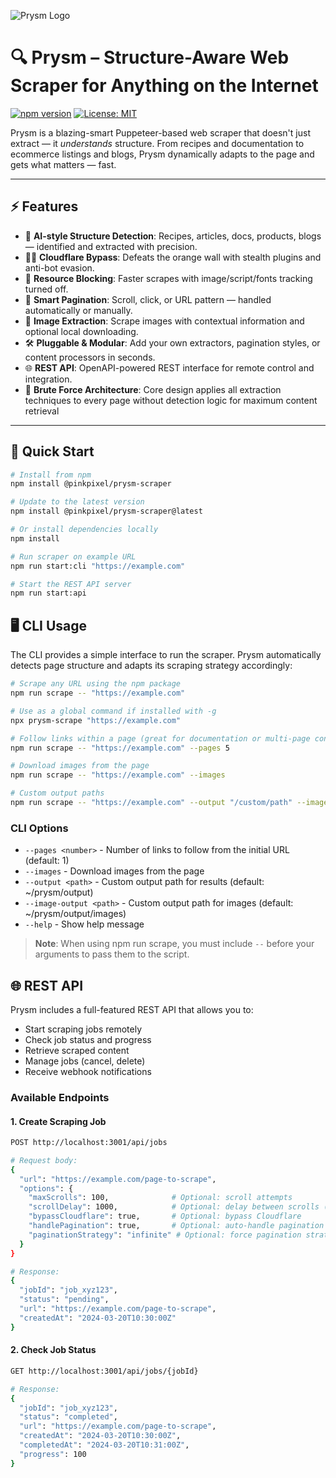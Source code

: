 ![Prysm Logo](https://res.cloudinary.com/di7ctlowx/image/upload/v1743577195/logo_iu7ob8.png)

# 🔍 Prysm – Structure-Aware Web Scraper for Anything on the Internet

[![npm version](https://img.shields.io/npm/v/@pinkpixel/prysm-scraper.svg)](https://www.npmjs.com/package/@pinkpixel/prysm-scraper)
[![License: MIT](https://img.shields.io/badge/License-MIT-yellow.svg)](https://opensource.org/licenses/MIT)

Prysm is a blazing-smart Puppeteer-based web scraper that doesn't just extract — it *understands* structure. From recipes and documentation to ecommerce listings and blogs, Prysm dynamically adapts to the page and gets what matters — fast.

---

## ⚡ Features

- 🧠 **AI-style Structure Detection**: Recipes, articles, docs, products, blogs — identified and extracted with precision.
- 🕵️‍♂️ **Cloudflare Bypass**: Defeats the orange wall with stealth plugins and anti-bot evasion.
- 🚫 **Resource Blocking**: Faster scrapes with image/script/fonts tracking turned off.
- 🔄 **Smart Pagination**: Scroll, click, or URL pattern — handled automatically or manually.
- 📸 **Image Extraction**: Scrape images with contextual information and optional local downloading.
- 🛠 **Pluggable & Modular**: Add your own extractors, pagination styles, or content processors in seconds.
- 🌐 **REST API**: OpenAPI-powered REST interface for remote control and integration.
- 🔨 **Brute Force Architecture**: Core design applies all extraction techniques to every page without detection logic for maximum content retrieval

---

## 🚀 Quick Start

```bash
# Install from npm
npm install @pinkpixel/prysm-scraper

# Update to the latest version
npm install @pinkpixel/prysm-scraper@latest

# Or install dependencies locally
npm install

# Run scraper on example URL
npm run start:cli "https://example.com"

# Start the REST API server
npm run start:api
```

## 🖥️ CLI Usage

The CLI provides a simple interface to run the scraper. Prysm automatically detects page structure and adapts its scraping strategy accordingly:

```bash
# Scrape any URL using the npm package
npm run scrape -- "https://example.com"

# Use as a global command if installed with -g
npx prysm-scrape "https://example.com"

# Follow links within a page (great for documentation or multi-page content)
npm run scrape -- "https://example.com" --pages 5

# Download images from the page
npm run scrape -- "https://example.com" --images

# Custom output paths
npm run scrape -- "https://example.com" --output "/custom/path" --image-output "/custom/images"
```

### CLI Options

- `--pages <number>` - Number of links to follow from the initial URL (default: 1)
- `--images` - Download images from the page
- `--output <path>` - Custom output path for results (default: ~/prysm/output)
- `--image-output <path>` - Custom output path for images (default: ~/prysm/output/images)
- `--help` - Show help message

> **Note**: When using npm run scrape, you must include `--` before your arguments to pass them to the script.

## 🌐 REST API

Prysm includes a full-featured REST API that allows you to:

- Start scraping jobs remotely
- Check job status and progress
- Retrieve scraped content
- Manage jobs (cancel, delete)
- Receive webhook notifications

### Available Endpoints

#### 1. Create Scraping Job

```bash
POST http://localhost:3001/api/jobs

# Request body:
{
  "url": "https://example.com/page-to-scrape",
  "options": {
    "maxScrolls": 100,              # Optional: scroll attempts
    "scrollDelay": 1000,            # Optional: delay between scrolls (ms)
    "bypassCloudflare": true,       # Optional: bypass Cloudflare
    "handlePagination": true,       # Optional: auto-handle pagination
    "paginationStrategy": "infinite" # Optional: force pagination strategy
  }
}

# Response:
{
  "jobId": "job_xyz123",
  "status": "pending",
  "url": "https://example.com/page-to-scrape",
  "createdAt": "2024-03-20T10:30:00Z"
}
```

#### 2. Check Job Status

```bash
GET http://localhost:3001/api/jobs/{jobId}

# Response:
{
  "jobId": "job_xyz123",
  "status": "completed",
  "url": "https://example.com/page-to-scrape",
  "createdAt": "2024-03-20T10:30:00Z",
  "completedAt": "2024-03-20T10:31:00Z",
  "progress": 100
}
```
